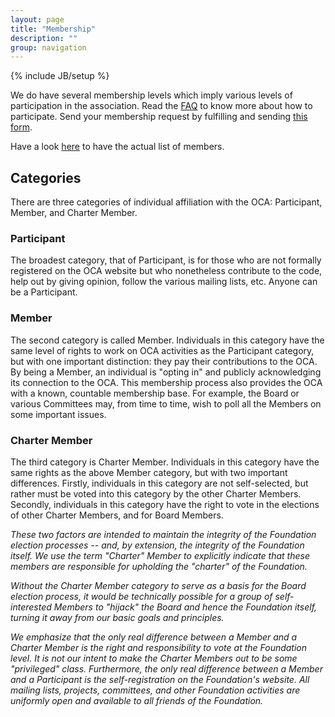 ```yaml
---
layout: page
title: "Membership"
description: ""
group: navigation
---
```

{% include JB/setup %}


We do have several membership levels which imply various levels of participation in the association. Read the [FAQ](../04_faq.html) to know more about how to participate. Send your membership request by fulfilling and sending [this form](https://docs.google.com/forms/d/1uYhoEga_Lc-kUDobRpNP09L4lTHqya51ZlyZPlh31Eg/viewform).

Have a look [here](member_list.html) to have the actual list of members.

## Categories

There are three categories of individual affiliation with the OCA: Participant, Member, and Charter Member.

### Participant

The broadest category, that of Participant, is for those who are not formally registered on the OCA website but who nonetheless contribute to the code, help out by giving opinion, follow the various mailing lists, etc. Anyone can be a Participant.

### Member

The second category is called Member. Individuals in this category have the same level of rights to work on OCA activities as the Participant category, but with one important distinction: they pay their contributions to the OCA. 
By being a Member, an individual is "opting in" and publicly acknowledging its connection to the OCA. This membership process also provides the OCA with a known, countable membership base. For example, the Board or various Committees may, from time to time, wish to poll all the Members on some important issues.

### Charter Member

The third category is Charter Member. Individuals in this category have the same rights as the above Member category, but with two important differences. Firstly, individuals in this category are not self-selected, but rather must be voted into this category by the other Charter Members. Secondly, individuals in this category have the right to vote in the elections of other Charter Members, and for Board Members.

*These two factors are intended to maintain the integrity of the Foundation election processes -- and, by extension, the integrity of the Foundation itself. We use the term "Charter" Member to explicitly indicate that these members are responsible for upholding the "charter" of the Foundation.*

*Without the Charter Member category to serve as a basis for the Board election process, it would be technically possible for a group of self-interested Members to "hijack" the Board and hence the Foundation itself, turning it away from our basic goals and principles.*

*We emphasize that the only real difference between a Member and a Charter Member is the right and responsibility to vote at the Foundation level. It is not our intent to make the Charter Members out to be some "privileged" class. Furthermore, the only real difference between a Member and a Participant is the self-registration on the Foundation's website. All mailing lists, projects, committees, and other Foundation activities are uniformly open and available to all friends of the Foundation.*


